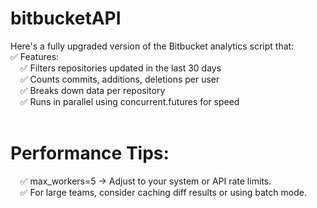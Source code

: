 # bitbucketAPI

Here's a fully upgraded version of the Bitbucket analytics script that:<br/>
✅ Features:<br/>
&nbsp;&nbsp;&nbsp;&nbsp;✅ Filters repositories updated in the last 30 days<br/>
&nbsp;&nbsp;&nbsp;&nbsp;✅ Counts commits, additions, deletions per user<br/>
&nbsp;&nbsp;&nbsp;&nbsp;✅ Breaks down data per repository<br/>
&nbsp;&nbsp;&nbsp;&nbsp;✅ Runs in parallel using concurrent.futures for speed<br/>
<br/>
# Performance Tips:
&nbsp;&nbsp;&nbsp;&nbsp;✅ max_workers=5 → Adjust to your system or API rate limits.<br/>
&nbsp;&nbsp;&nbsp;&nbsp;✅ For large teams, consider caching diff results or using batch mode.<br/>